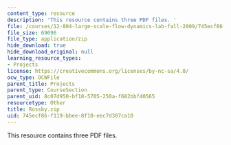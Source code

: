 ```yaml
---
content_type: resource
description: 'This resource contains three PDF files. '
file: /courses/12-804-large-scale-flow-dynamics-lab-fall-2009/745ecf86f119bbee8f10eec7d307ca10_Rossby.zip
file_size: 69696
file_type: application/zip
hide_download: true
hide_download_original: null
learning_resource_types:
- Projects
license: https://creativecommons.org/licenses/by-nc-sa/4.0/
ocw_type: OCWFile
parent_title: Projects
parent_type: CourseSection
parent_uid: 8c07d950-bf18-5705-250a-f682bbf40565
resourcetype: Other
title: Rossby.zip
uid: 745ecf86-f119-bbee-8f10-eec7d307ca10
---
```

This resource contains three PDF files. 